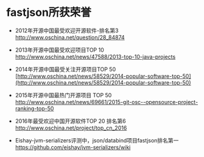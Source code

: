 # fastjson所获荣誉
* 2012年开源中国最受欢迎开源软件-排名第3 <br/>
http://www.oschina.net/question/28_84874
* 2013年开源中国最受欢迎项目TOP 10 <br/>
http://www.oschina.net/news/47588/2013-top-10-java-projects
* 2014年开源中国最受关注开源项目TOP 50 <br/>
[http://www.oschina.net/news/58529/2014-popular-software-top-50](http://www.oschina.net/news/58529/2014-popular-software-top-50)
* 2015年开源中国最热门开源项目 TOP 50 <br/>
http://www.oschina.net/news/69661/2015-git-osc--opensource-project-ranking-top-50
* 2016年最受欢迎中国开源软件TOP 20 排名第6<br/>
http://www.oschina.net/project/top_cn_2016

* Eishay-jvm-serializers评测中，json/databind项目fastjson排名第一 <br/>
https://github.com/eishay/jvm-serializers/wiki

